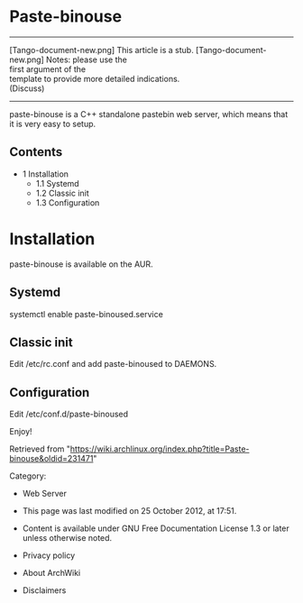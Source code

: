 Paste-binouse
=============

  ------------------------ ------------------------ ------------------------
  [Tango-document-new.png] This article is a stub.  [Tango-document-new.png]
                           Notes: please use the    
                           first argument of the    
                           template to provide more 
                           detailed indications.    
                           (Discuss)                
  ------------------------ ------------------------ ------------------------

paste-binouse is a C++ standalone pastebin web server, which means that
it is very easy to setup.

Contents
--------

-   1 Installation
    -   1.1 Systemd
    -   1.2 Classic init
    -   1.3 Configuration

Installation
============

paste-binouse is available on the AUR.

Systemd
-------

systemctl enable paste-binoused.service

Classic init
------------

Edit /etc/rc.conf and add paste-binoused to DAEMONS.

Configuration
-------------

Edit /etc/conf.d/paste-binoused

Enjoy!

Retrieved from
"https://wiki.archlinux.org/index.php?title=Paste-binouse&oldid=231471"

Category:

-   Web Server

-   This page was last modified on 25 October 2012, at 17:51.
-   Content is available under GNU Free Documentation License 1.3 or
    later unless otherwise noted.
-   Privacy policy
-   About ArchWiki
-   Disclaimers
